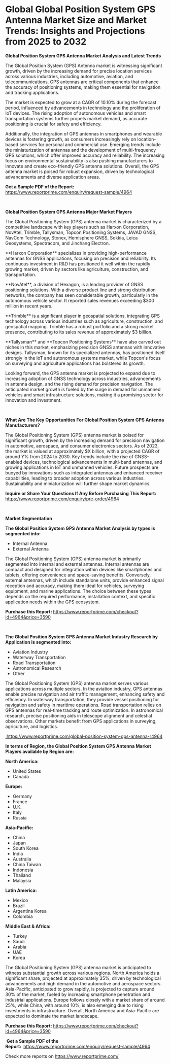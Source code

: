 <p><h1>Global Global Position System GPS Antenna Market Size and Market Trends: Insights and Projections from 2025 to 2032</h1></p><p><strong>Global Position System GPS Antenna Market Analysis and Latest Trends</strong></p>
<p><p>The Global Position System (GPS) Antenna market is witnessing significant growth, driven by the increasing demand for precise location services across various industries, including automotive, aviation, and telecommunications. GPS antennas are critical components that enhance the accuracy of positioning systems, making them essential for navigation and tracking applications.</p><p>The market is expected to grow at a CAGR of 10.10% during the forecast period, influenced by advancements in technology and the proliferation of IoT devices. The rising adoption of autonomous vehicles and smart transportation systems further propels market demand, as accurate positioning is crucial for safety and efficiency.</p><p>Additionally, the integration of GPS antennas in smartphones and wearable devices is fostering growth, as consumers increasingly rely on location-based services for personal and commercial use. Emerging trends include the miniaturization of antennas and the development of multi-frequency GPS solutions, which offer improved accuracy and reliability. The increasing focus on environmental sustainability is also pushing manufacturers to innovate and create eco-friendly GPS antenna solutions. Overall, the GPS antenna market is poised for robust expansion, driven by technological advancements and diverse application areas.</p></p>
<p><strong>Get a Sample PDF of the Report:&nbsp;</strong> <a href="https://www.reportprime.com/enquiry/request-sample/4964?utm_campaign=2255&utm_medium=2&utm_source=Github&utm_content=ia&utm_term=19032025&utm_id=global-position-system-gps-antenna">https://www.reportprime.com/enquiry/request-sample/4964</a></p>
<p>&nbsp;</p>
<p><strong>Global Position System GPS Antenna Major Market Players</strong></p>
<p><p>The Global Positioning System (GPS) antenna market is characterized by a competitive landscape with key players such as Harxon Corporation, NovAtel, Trimble, Tallysman, Topcon Positioning Systems, JAVAD GNSS, NavCom Technology, Stonex, Hemisphere GNSS, Sokkia, Leica Geosystems, Spectracom, and Jinchang Electron. </p><p>**Harxon Corporation** specializes in providing high-performance antennas for GNSS applications, focusing on precision and reliability. Its continuous investment in R&D has positioned it well within the rapidly growing market, driven by sectors like agriculture, construction, and transportation.</p><p>**NovAtel**, a division of Hexagon, is a leading provider of GNSS positioning solutions. With a diverse product line and strong distribution networks, the company has seen considerable growth, particularly in the autonomous vehicle sector. It reported sales revenues exceeding $300 million in recent years.</p><p>**Trimble** is a significant player in geospatial solutions, integrating GPS technology across various industries such as agriculture, construction, and geospatial mapping. Trimble has a robust portfolio and a strong market presence, contributing to its sales revenue of approximately $3 billion.</p><p>**Tallysman** and **Topcon Positioning Systems** have also carved out niches in this market, emphasizing precision GNSS antennas with innovative designs. Tallysman, known for its specialized antennas, has positioned itself strongly in the IoT and autonomous systems market, while Topcon's focus on surveying and agriculture applications has bolstered its growth.</p><p>Looking forward, the GPS antenna market is projected to expand due to increasing adoption of GNSS technology across industries, advancements in antenna design, and the rising demand for precision navigation. The anticipated market growth is fueled by the surge in demand for unmanned vehicles and smart infrastructure solutions, making it a promising sector for innovation and investment.</p></p>
<p>&nbsp;</p>
<p><strong>What Are The Key Opportunities For Global Position System GPS Antenna Manufacturers?</strong></p>
<p><p>The Global Positioning System (GPS) antenna market is poised for significant growth, driven by the increasing demand for precision navigation in automotive, aerospace, and consumer electronics sectors. As of 2023, the market is valued at approximately $X billion, with a projected CAGR of around Y% from 2024 to 2030. Key trends include the rise of GNSS-enabled devices, technological advancements in multi-band antennas, and growing applications in IoT and unmanned vehicles. Future prospects are buoyed by innovations such as integrated antennas and enhanced receiver capabilities, leading to broader adoption across various industries. Sustainability and miniaturization will further shape market dynamics.</p></p>
<p><strong>Inquire or Share Your Questions If Any Before Purchasing This Report:</strong> <a href="https://www.reportprime.com/enquiry/pre-order/4964?utm_campaign=2255&utm_medium=2&utm_source=Github&utm_content=ia&utm_term=19032025&utm_id=global-position-system-gps-antenna">https://www.reportprime.com/enquiry/pre-order/4964</a></p>
<p>&nbsp;</p>
<p><strong>Market Segmentation</strong></p>
<p><strong>The Global Position System GPS Antenna Market Analysis by types is segmented into:</strong></p>
<p><ul><li>Internal Antenna</li><li>External Antenna</li></ul></p>
<p><p>The Global Positioning System (GPS) antenna market is primarily segmented into internal and external antennas. Internal antennas are compact and designed for integration within devices like smartphones and tablets, offering convenience and space-saving benefits. Conversely, external antennas, which include standalone units, provide enhanced signal reception and accuracy, making them ideal for vehicles, surveying equipment, and marine applications. The choice between these types depends on the required performance, installation context, and specific application needs within the GPS ecosystem.</p></p>
<p><strong>Purchase this Report:&nbsp;</strong><a href="https://www.reportprime.com/checkout?id=4964&price=3590&utm_campaign=2255&utm_medium=2&utm_source=Github&utm_content=ia&utm_term=19032025&utm_id=global-position-system-gps-antenna">https://www.reportprime.com/checkout?id=4964&price=3590</a></p>
<p>&nbsp;</p>
<p><strong>The Global Position System GPS Antenna Market Industry Research by Application is segmented into:</strong></p>
<p><ul><li>Aviation Industry</li><li>Waterway Transportation</li><li>Road Transportation</li><li>Astronomical Research</li><li>Other</li></ul></p>
<p><p>The Global Positioning System (GPS) antenna market serves various applications across multiple sectors. In the aviation industry, GPS antennas enable precise navigation and air traffic management, enhancing safety and efficiency. In waterway transportation, they provide vessel positioning for navigation and safety in maritime operations. Road transportation relies on GPS antennas for real-time tracking and route optimization. In astronomical research, precise positioning aids in telescope alignment and celestial observations. Other markets benefit from GPS applications in surveying, agriculture, and logistics.</p></p>
<p><a href="https://www.reportprime.com/global-position-system-gps-antenna-r4964?utm_campaign=2255&utm_medium=2&utm_source=Github&utm_content=ia&utm_term=19032025&utm_id=global-position-system-gps-antenna">&nbsp;https://www.reportprime.com/global-position-system-gps-antenna-r4964</a></p>
<p><strong>In terms of Region, the Global Position System GPS Antenna Market Players available by Region are:</strong></p>
<p>
    <p> <strong> North America: </strong>
        <ul>
            <li>United States</li>
            <li>Canada</li>
        </ul>
        </p> 
    <p> <strong> Europe: </strong>
        <ul>
            <li>Germany</li>
            <li>France</li>
            <li>U.K.</li>
            <li>Italy</li>
            <li>Russia</li>
        </ul>
        </p> 
    <p> <strong> Asia-Pacific: </strong>
        <ul>
            <li>China</li>
            <li>Japan</li>
            <li>South Korea</li>
            <li>India</li>
            <li>Australia</li>
            <li>China Taiwan</li>
            <li>Indonesia</li>
            <li>Thailand</li>
            <li>Malaysia</li>
        </ul>
        </p> 
    <p> <strong> Latin America: </strong>
        <ul>
            <li>Mexico</li>
            <li>Brazil</li>
            <li>Argentina Korea</li>
            <li>Colombia</li>
        </ul>
        </p> 
    <p> <strong> Middle East & Africa: </strong>
        <ul>
            <li>Turkey</li>
            <li>Saudi</li>
            <li>Arabia</li>
            <li>UAE</li>
            <li>Korea</li>
        </ul>
    </p>
    </p>
<p><p>The Global Positioning System (GPS) antenna market is anticipated to witness substantial growth across various regions. North America holds a significant share, projected at approximately 35%, driven by technological advancements and high demand in the automotive and aerospace sectors. Asia-Pacific, anticipated to grow rapidly, is projected to capture around 30% of the market, fueled by increasing smartphone penetration and industrial applications. Europe follows closely with a market share of around 25%, while China, with around 10%, is also emerging due to rising investments in infrastructure. Overall, North America and Asia-Pacific are expected to dominate the market landscape.</p></p>
<p><strong>Purchase this Report: </strong><a href="https://www.reportprime.com/checkout?id=4964&price=3590&utm_campaign=2255&utm_medium=2&utm_source=Github&utm_content=ia&utm_term=19032025&utm_id=global-position-system-gps-antenna">https://www.reportprime.com/checkout?id=4964&price=3590</a></p>
<p>&nbsp;<strong>Get a Sample PDF of the Report:&nbsp;&nbsp;</strong><a href="https://www.reportprime.com/enquiry/request-sample/4964?utm_campaign=2255&utm_medium=2&utm_source=Github&utm_content=ia&utm_term=19032025&utm_id=global-position-system-gps-antenna">https://www.reportprime.com/enquiry/request-sample/4964</a></p>
<p><strong></strong></p>
<p>Check more reports on <a href="https://www.reportprime.com/?utm_campaign=2255&utm_medium=2&utm_source=Github&utm_content=ia&utm_term=19032025&utm_id=global-position-system-gps-antenna">https://www.reportprime.com/</a></p>